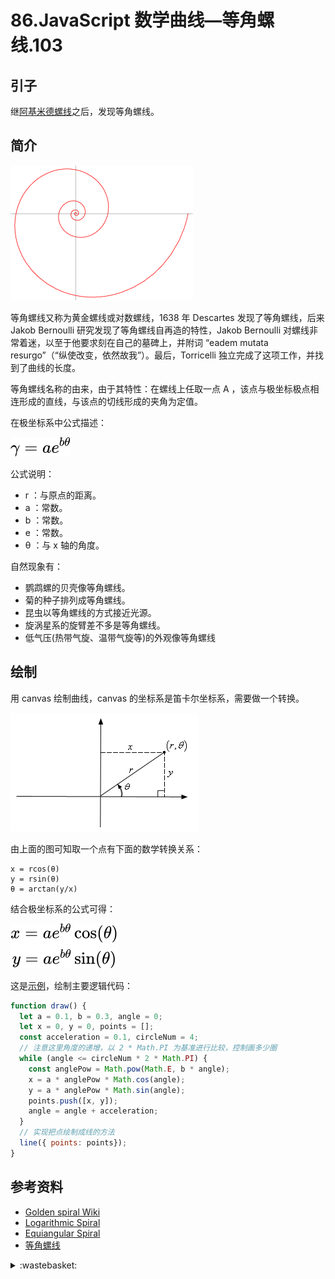 # 86.JavaScript 数学曲线—等角螺线.103

## <a name="start"></a> 引子
继[阿基米德螺线][url-pre]之后，发现等角螺线。

## <a name="title1"></a> 简介

![86-1][url-local-1]

等角螺线又称为黄金螺线或对数螺线，1638 年 Descartes 发现了等角螺线，后来 Jakob Bernoulli 研究发现了等角螺线自再造的特性，Jakob Bernoulli 对螺线非常着迷，以至于他要求刻在自己的墓碑上，并附词 “eadem mutata resurgo”（“纵使改变，依然故我”）。最后，Torricelli 独立完成了这项工作，并找到了曲线的长度。

等角螺线名称的由来，由于其特性：在螺线上任取一点 A ，该点与极坐标极点相连形成的直线，与该点的切线形成的夹角为定值。

在极坐标系中公式描述：

![86-2][url-local-2]

公式说明：
- r ：与原点的距离。
- a ：常数。
- b ：常数。
- e ：常数。
- θ ：与 x 轴的角度。


自然现象有：
- 鹦鹉螺的贝壳像等角螺线。
- 菊的种子排列成等角螺线。
- 昆虫以等角螺线的方式接近光源。
- 旋涡星系的旋臂差不多是等角螺线。
- 低气压(热带气旋、温带气旋等)的外观像等角螺线

## 绘制
用 canvas 绘制曲线，canvas 的坐标系是笛卡尔坐标系，需要做一个转换。

![86-3][url-local-3]

由上面的图可知取一个点有下面的数学转换关系：
```
x = rcos(θ)
y = rsin(θ)
θ = arctan(y/x)
```
结合极坐标系的公式可得：

![86-4][url-local-4]

这是[示例][url-5]，绘制主要逻辑代码：
```js
function draw() {
  let a = 0.1, b = 0.3, angle = 0;
  let x = 0, y = 0, points = [];
  const acceleration = 0.1, circleNum = 4;
  // 注意这里角度的递增，以 2 * Math.PI 为基准进行比较，控制画多少圈
  while (angle <= circleNum * 2 * Math.PI) {
    const anglePow = Math.pow(Math.E, b * angle);
    x = a * anglePow * Math.cos(angle);
    y = a * anglePow * Math.sin(angle);
    points.push([x, y]);
    angle = angle + acceleration;
  }
  // 实现把点绘制成线的方法
  line({ points: points});
}
```


## <a name="reference"></a> 参考资料
- [Golden spiral Wiki][url-1]
- [Logarithmic Spiral][url-2]
- [Equiangular Spiral][url-3]
- [等角螺线][url-4]


[url-pre]:https://github.com/XXHolic/segment/issues/102
[url-1]:https://en.wikipedia.org/wiki/Golden_spiral
[url-2]:https://mathworld.wolfram.com/LogarithmicSpiral.html
[url-3]:http://xahlee.info/SpecialPlaneCurves_dir/EquiangularSpiral_dir/equiangularSpiral.html
[url-4]:https://baike.baidu.com/item/%E7%AD%89%E8%A7%92%E8%9E%BA%E7%BA%BF/8394381
[url-5]:https://xxholic.github.io/lab/segment/86/index.html

[url-local-1]:../images/86/1.gif
[url-local-2]:../images/86/2.svg
[url-local-3]:../images/85/3.png
[url-local-4]:../images/86/4.svg

<details>
<summary>:wastebasket:</summary>

最近看了《Jose与虎与鱼们》的两个版本，一个是 2003 年的真人版，一个是 2020 年的动画电影版。内容相差还真是大，动画版感觉都偏离了原著的主题。

真人版不禁让人会想，在面对一个有终生残疾的对象，除了年轻不经世的人一时的善意，还有多少人能够坚持一直陪伴余生？

![86-poster][url-local-poster]

</details>

[url-local-poster]:../images/86/poster.png
